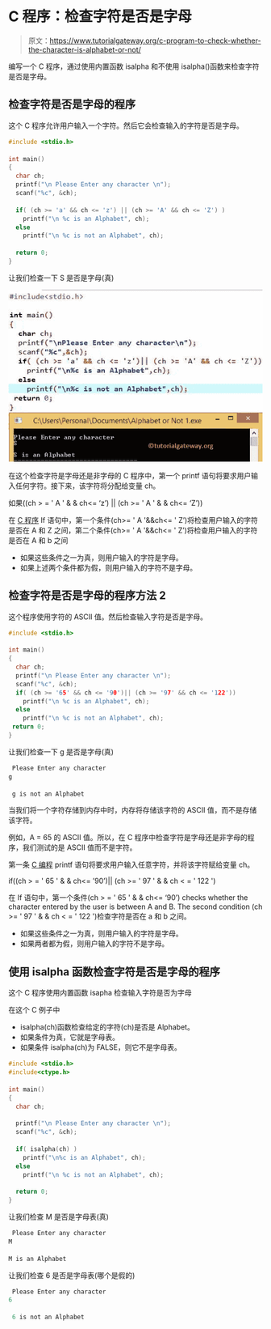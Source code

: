# C 程序：检查字符是否是字母

> 原文：<https://www.tutorialgateway.org/c-program-to-check-whether-the-character-is-alphabet-or-not/>

编写一个 C 程序，通过使用内置函数 isalpha 和不使用 isalpha()函数来检查字符是否是字母。

## 检查字符是否是字母的程序

这个 C 程序允许用户输入一个字符。然后它会检查输入的字符是否是字母。

```c
#include <stdio.h>

int main()
{
  char ch;
  printf("\n Please Enter any character \n");
  scanf("%c", &ch);

  if( (ch >= 'a' && ch <= 'z') || (ch >= 'A' && ch <= 'Z') )
    printf("\n %c is an Alphabet", ch);
  else
    printf("\n %c is not an Alphabet", ch);

  return 0;
}
```

让我们检查一下 S 是否是字母(真)

![C Program to check whether the Character is Alphabet or Not output 1](img/3c11b1368d144f0124b51e74d8e3e9d7.png)

在这个检查字符是字母还是非字母的 C 程序中，第一个 printf 语句将要求用户输入任何字符。接下来，该字符将分配给变量 ch。

如果((ch > = ' A ' & & ch<= ‘z’) || (ch >= ' A ' & & ch<= ‘Z’))

在 [C 程序](https://www.tutorialgateway.org/c-programming-examples/) If 语句中，第一个条件(ch>= ' A '&&ch<= ' Z’)将检查用户输入的字符是否在 A 和 Z 之间，第二个条件(ch>= ' A '&&ch<= ' Z’)将检查用户输入的字符是否在 A 和 b 之间

*   如果这些条件之一为真，则用户输入的字符是字母。
*   如果上述两个条件都为假，则用户输入的字符不是字母。

## 检查字符是否是字母的程序方法 2

这个程序使用字符的 ASCII 值。然后检查输入字符是否是字母。

```c
#include <stdio.h>

int main()
{
  char ch;
  printf("\n Please Enter any character \n");
  scanf("%c", &ch);
  if( (ch >= '65' && ch <= '90')|| (ch >= '97' && ch <= '122'))
    printf("\n %c is an Alphabet", ch);
  else
    printf("\n %c is not an Alphabet", ch);
 return 0;
}
```

让我们检查一下 g 是否是字母(真)

```c
 Please Enter any character 
g

 g is not an Alphabet
```

当我们将一个字符存储到内存中时，内存将存储该字符的 ASCII 值，而不是存储该字符。

例如，A = 65 的 ASCII 值。所以，在 C 程序中检查字符是字母还是非字母的程序，我们测试的是 ASCII 值而不是字符。

第一条 [C 编程](https://www.tutorialgateway.org/c-programming/) printf 语句将要求用户输入任意字符，并将该字符赋给变量 ch。

if((ch > = ' 65 ' & & ch<= ’90’)|| (ch >= ' 97 ' & & ch < = ' 122 ')

在 If 语句中，第一个条件(ch > = ' 65 ' & & ch<= ‘90’) checks whether the character entered by the user is between A and B. The second condition (ch >= ' 97 ' & & ch < = ' 122 ')检查字符是否在 a 和 b 之间。

*   如果这些条件之一为真，则用户输入的字符是字母。
*   如果两者都为假，则用户输入的字符不是字母。

## 使用 isalpha 函数检查字符是否是字母的程序

这个 C 程序使用内置函数 isapha 检查输入字符是否为字母

在这个 C 例子中

*   isalpha(ch)函数检查给定的字符(ch)是否是 Alphabet。
*   如果条件为真，它就是字母表。
*   如果条件 isalpha(ch)为 FALSE，则它不是字母表。

```c
#include <stdio.h>
#include<ctype.h>

int main()
{
  char ch;

  printf("\n Please Enter any character \n");
  scanf("%c", &ch);

  if( isalpha(ch) )
    printf("\n%c is an Alphabet", ch);
  else
    printf("\n %c is not an Alphabet", ch);

  return 0;
}
```

让我们检查 M 是否是字母表(真)

```c
 Please Enter any character 
M

M is an Alphabet
```

让我们检查 6 是否是字母表(哪个是假的)

```c
 Please Enter any character 
6

 6 is not an Alphabet
```